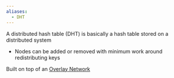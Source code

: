 ```yaml
---
aliases:
  - DHT
---
```

A distributed hash table (DHT) is basically a hash table stored on a distributed system
- Nodes can be added or removed with minimum work around redistributing keys

Built on top of an [Overlay Network](Overlay%20Network.md)
